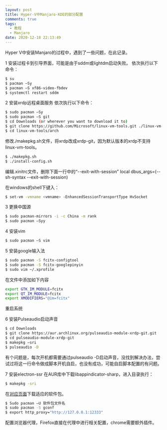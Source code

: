 ```yaml
---
layout: post
title: Hyper-V中Manjaro-KDE的部分配置
comments: true
tags:
  - 教程
  - Manjaro
date: 2020-12-18 22:13:49
---
```

Hyper V中安装Manjaro的过程中，遇到了一些问题，在此记录。

1 安装过程卡到引导界面，可能是由于sddm或lightdm启动失败。
依次执行以下命令：
```bash
$ su
$ pacman –Sy 
$ pacman –S xf86-video-fbdev
$ systemctl restart sddm
```

2 安装xrdp远程桌面服务
依次执行以下命令：
```bash
$ sudo pacman –Sy
$ sudo pacman –S git
$ cd Downloads (or wherever you want to download it to)
$ git clone https://github.com/Microsoft/linux-vm-tools.git ./linux-vm-tools
$ cd linux-vm-tools/arch
```

修改./makepkg.sh文件，将xrdp改成xrdp-git，因为默认版本的xrdp不支持linux-vm-tools。
```bash
$ ./makepkg.sh
$ ./install-config.sh
```

编辑.xinitrc文件，删除下面一行中的“--exit-with-session”
local dbus_args=(--sh-syntax --exit-with-session)

在windows的shell下键入：
```bash
$ set-vm -vmname <vmname> -EnhancedSessionTransportType HvSocket
```

3 更换中国源
```bash
$ sudo pacman-mirrors -i -c China -m rank
$ sudo pacman –Syy
```

4 安装vim
```bash
$ sudo pacman –S vim
```

5 安装google输入法
```bash
$ sudo pacman -S fcitx-configtool
$ sudo pacman -S fcitx-googlepinyin
$ sudo vim ~/.xprofile
```

在文件中添加如下内容
```bash
export GTK_IM_MODULE=fcitx
export QT_IM_MODULE=fcitx
export XMODIFIERS="@im=fcitx"
```

重启系统

6 安装Pulseaudio启动声音
```bash
$ cd Downloads
$ git clone https://aur.archlinux.org/pulseaudio-module-xrdp-git.git
$ cd pulseaudio-module-xrdp-git
$ makepkg –sri
$ pulseaudio -D
```

有个问题是，每次开机都需要通过pulseaudio -D启动声音，没找到解决办法，尝试过将这一行命令做成脚本开机自启，也没有成功，可能自启脚本配置的有问题。

7 安装electron-ssr
在AUR库中下载libappindicator-sharp，进入目录执行：
```bash
$ makepkg -sri
```
在[对应页面](https://github.com/qingshuisiyuan/electron-ssr-backup/releases)下载适应的软件包。
```bash
$ Sudo pacman –U 软件包文件名
$ sudo pacman -S gconf
$ export http_proxy="http://127.0.0.1:12333"
```

配置浏览器代理，Firefox直接在代理中进行相关配置，chrome需要额外插件。


